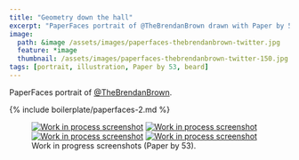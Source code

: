 ```yaml
---
title: "Geometry down the hall"
excerpt: "PaperFaces portrait of @TheBrendanBrown drawn with Paper by 53 on an iPad."
image: 
  path: &image /assets/images/paperfaces-thebrendanbrown-twitter.jpg 
  feature: *image
  thumbnail: /assets/images/paperfaces-thebrendanbrown-twitter-150.jpg
tags: [portrait, illustration, Paper by 53, beard]
---
```


PaperFaces portrait of <a href="http://twitter.com/TheBrendanBrown">@TheBrendanBrown</a>.

{% include boilerplate/paperfaces-2.md %}

<figure class="half">
	<a href="/assets/images/paperfaces-thebrendanbrown-process-1-lg.jpg"><img src="/assets/images/paperfaces-thebrendanbrown-process-1-750.jpg" alt="Work in process screenshot"></a>
	<a href="/assets/images/paperfaces-thebrendanbrown-process-2-lg.jpg"><img src="/assets/images/paperfaces-thebrendanbrown-process-2-600.jpg" alt="Work in process screenshot"></a>
	<a href="/assets/images/paperfaces-thebrendanbrown-process-3-lg.jpg"><img src="/assets/images/paperfaces-thebrendanbrown-process-3-600.jpg" alt="Work in process screenshot"></a>
	<a href="/assets/images/paperfaces-thebrendanbrown-process-4-lg.jpg"><img src="/assets/images/paperfaces-thebrendanbrown-process-4-600.jpg" alt="Work in process screenshot"></a>
	<figcaption>Work in progress screenshots (Paper by 53).</figcaption>
</figure>
